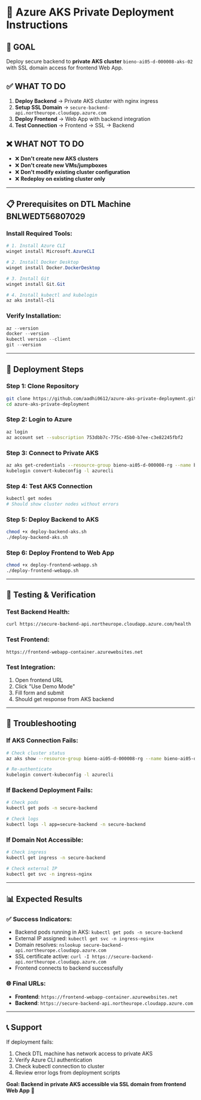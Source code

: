 # 🚀 Azure AKS Private Deployment Instructions

## 🎯 **GOAL**
Deploy secure backend to **private AKS cluster** `bieno-ai05-d-000008-aks-02` with SSL domain access for frontend Web App.

## ✅ **WHAT TO DO**
1. **Deploy Backend** → Private AKS cluster with nginx ingress
2. **Setup SSL Domain** → `secure-backend-api.northeurope.cloudapp.azure.com`
3. **Deploy Frontend** → Web App with backend integration
4. **Test Connection** → Frontend → SSL → Backend

## ❌ **WHAT NOT TO DO**
- ❌ **Don't create new AKS clusters**
- ❌ **Don't create new VMs/jumpboxes**
- ❌ **Don't modify existing cluster configuration**
- ❌ **Redeploy on existing cluster only**

---

## 📋 **Prerequisites on DTL Machine BNLWEDT56807029**

### Install Required Tools:
```powershell
# 1. Install Azure CLI
winget install Microsoft.AzureCLI

# 2. Install Docker Desktop
winget install Docker.DockerDesktop

# 3. Install Git
winget install Git.Git

# 4. Install kubectl and kubelogin
az aks install-cli
```

### Verify Installation:
```powershell
az --version
docker --version
kubectl version --client
git --version
```

---

## 🔄 **Deployment Steps**

### Step 1: Clone Repository
```bash
git clone https://github.com/aadhi0612/azure-aks-private-deployment.git
cd azure-aks-private-deployment
```

### Step 2: Login to Azure
```bash
az login
az account set --subscription 753dbb7c-775c-45b0-b7ee-c3e82245fbf2
```

### Step 3: Connect to Private AKS
```bash
az aks get-credentials --resource-group bieno-ai05-d-000008-rg --name bieno-ai05-d-000008-aks-02 --overwrite-existing
kubelogin convert-kubeconfig -l azurecli
```

### Step 4: Test AKS Connection
```bash
kubectl get nodes
# Should show cluster nodes without errors
```

### Step 5: Deploy Backend to AKS
```bash
chmod +x deploy-backend-aks.sh
./deploy-backend-aks.sh
```

### Step 6: Deploy Frontend to Web App
```bash
chmod +x deploy-frontend-webapp.sh
./deploy-frontend-webapp.sh
```

---

## 🧪 **Testing & Verification**

### Test Backend Health:
```bash
curl https://secure-backend-api.northeurope.cloudapp.azure.com/health
```

### Test Frontend:
```
https://frontend-webapp-container.azurewebsites.net
```

### Test Integration:
1. Open frontend URL
2. Click "Use Demo Mode"
3. Fill form and submit
4. Should get response from AKS backend

---

## 🔧 **Troubleshooting**

### If AKS Connection Fails:
```bash
# Check cluster status
az aks show --resource-group bieno-ai05-d-000008-rg --name bieno-ai05-d-000008-aks-02 --query "powerState"

# Re-authenticate
kubelogin convert-kubeconfig -l azurecli
```

### If Backend Deployment Fails:
```bash
# Check pods
kubectl get pods -n secure-backend

# Check logs
kubectl logs -l app=secure-backend -n secure-backend
```

### If Domain Not Accessible:
```bash
# Check ingress
kubectl get ingress -n secure-backend

# Check external IP
kubectl get svc -n ingress-nginx
```

---

## 📊 **Expected Results**

### ✅ **Success Indicators:**
- Backend pods running in AKS: `kubectl get pods -n secure-backend`
- External IP assigned: `kubectl get svc -n ingress-nginx`
- Domain resolves: `nslookup secure-backend-api.northeurope.cloudapp.azure.com`
- SSL certificate active: `curl -I https://secure-backend-api.northeurope.cloudapp.azure.com`
- Frontend connects to backend successfully

### 🌐 **Final URLs:**
- **Frontend**: `https://frontend-webapp-container.azurewebsites.net`
- **Backend**: `https://secure-backend-api.northeurope.cloudapp.azure.com`

---

## 📞 **Support**

If deployment fails:
1. Check DTL machine has network access to private AKS
2. Verify Azure CLI authentication
3. Check kubectl connection to cluster
4. Review error logs from deployment scripts

**Goal: Backend in private AKS accessible via SSL domain from frontend Web App** 🎯
